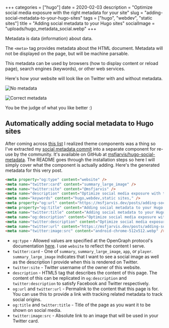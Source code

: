 +++
categories = ["hugo"]
date = 2020-02-03
description = "Optimize social media exposure with the right metadata for your site"
slug = "adding-social-metadata-to-your-hugo-sites"
tags = ["hugo", "webdev", "static sites"]
title = "Adding social metadata to your Hugo sites"
socialImage = "uploads/hugo_metadata_social.webp"
+++

Metadata is data (information) about data.

The `<meta>` tag provides metadata about the HTML document. Metadata will not be displayed on the page, but will be machine parsable.

This metadata can be used by browsers (how to display content or reload page), search engines (keywords), or other web services.

Here's how your website will look like on Twitter with and without metadata.

![No metadata](/uploads/hugo_metadata_no_meta.webp)

![Correct metadata](/uploads/hugo_metadata_correct_meta.webp)

You be the judge of what you like better :)

## Automatically adding social metadata to Hugo sites

After coming across [this list](https://github.com/budparr/awesome-hugo#theme-components) I realized theme components was a thing so I've extracted my [social metadata commit](https://github.com/msfjarvis/msfjarvis.dev/commit/cc08039a6b4a6b649bdd8710295383d2388c9955) into a separate component for re-use by the community. It's available on GitHub at [msfjarvis/hugo-social-metadata](https://github.com/msfjarvis/hugo-social-metadata). The README goes through the installation steps so here I will simply cover what the component is actually adding. Here's the generated metadata for this very post.

```html
<meta property="og:type" content="website" />
<meta name="twitter:card" content="summary_large_image" />
<meta name="twitter:site" content="@msfjarvis" />
<meta name="description" content="Optimize social media exposure with the right metadata for your site" />
<meta name="keywords" content="hugo,webdev,static sites," />
<meta property="og:url" content="https://msfjarvis.dev/posts/adding-social-metadata-to-your-hugo-sites/" />
<meta property="og:title" content="Adding social metadata to your Hugo sites &middot; Harsh Shandilya" />
<meta name="twitter:title" content="Adding social metadata to your Hugo sites &middot; Harsh Shandilya" />
<meta name="og:description" content="Optimize social media exposure with the right metadata for your site" />
<meta name="twitter:description" content="Optimize social media exposure with the right metadata for your site" />
<meta name="twitter:url" content="https://msfjarvis.dev/posts/adding-social-metadata-to-your-hugo-sites/" />
<meta name="twitter:image:src" content="android-chrome-512x512.webp" />
```

- `og:type` - Allowed values are specified at the OpenGraph protocol's documentation [here](https://ogp.me/#types). I use `website` to reflect the content I serve.
- `twitter:card` - One of `summary`, `summary_large_image`, `app`, or `player`. `summary_large_image` indicates that I want to see a social image as well as the description I provide when this is rendered on Twitter.
- `twitter:site` - Twitter username of the owner of this website.
- `description` - HTML5 tag that describes the content of this page. The content of this can be replicated in `og:description` and `twitter:description` to satisfy Facebook and Twitter respectively.
- `og:url` and `twitter:url` - Permalink to the content that this page is for. You can use this to provide a link with tracking related metadata to track social origins.
- `og:title` and `twitter:title` - Title of the page as you want it to be shown on social media.
- `twitter:image:src` - Absolute link to an image that will be used in your Twitter card.
